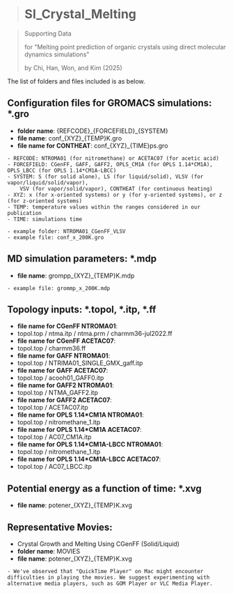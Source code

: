 ># SI_Crystal_Melting

>Supporting Data 
>
>for "Melting point prediction of organic crystals using direct molecular dynamics simulations" 
>
>by Chi, Han, Won, and Kim (2025)

The list of folders and files included is as below.
## Configuration files for GROMACS simulations: *.gro
   - **folder name**: {REFCODE}\_{FORCEFIELD}\_{SYSTEM}
   - **file name**:
       conf\_{XYZ}\_{TEMP}K.gro
   - **file name for CONTHEAT**:
       conf\_{XYZ}\_{TIME}ps.gro
     
	- REFCODE: NTROMA01 (for nitromethane) or ACETAC07 (for acetic acid)
	- FORCEFIELD: CGenFF, GAFF, GAFF2, OPLS_CM1A (for OPLS 1.14*CM1A), OPLS_LBCC (for OPLS 1.14*CM1A-LBCC)
 	- SYSTEM: S (for solid alone), LS (for liquid/solid), VLSV (for vapor/liquid/solid/vapor), 
  		VSV (for vapor/solid/vapor), CONTHEAT (for continuous heating)
	- XYZ: x (for x-oriented systems) or y (for y-oriented systems), or z (for z-oriented systems)
	- TEMP: temperature values within the ranges considered in our publication
	- TIME: simulations time 

	- example folder: NTROMA01_CGenFF_VLSV
 	- example file: conf_x_200K.gro
     
## MD simulation parameters: *.mdp
   - **file name**:
       grompp\_{XYZ}\_{TEMP}K.mdp

 	- example file: grommp_x_200K.mdp

## Topology inputs: *.topol, *.itp, *.ff
   - **file name for CGenFF NTROMA01**:
   - topol.top / ntma.itp / ntma.prm / charmm36-jul2022.ff
   - **file name for CGenFF ACETAC07**:
   - topol.top / charmm36.ff
   - **file name for GAFF NTROMA01**:
   - topol.top / NTRIMA01_SINGLE_GMX_gaff.itp
   - **file name for GAFF ACETAC07**:
   - topol.top / acooh01_GAFF0.itp
   - **file name for GAFF2 NTROMA01**:
   - topol.top / NTMA_GAFF2.itp
   - **file name for GAFF2 ACETAC07**:
   - topol.top / ACETAC07.itp
   - **file name for OPLS 1.14*CM1A NTROMA01**:
   - topol.top / nitromethane_1.itp
   - **file name for OPLS 1.14*CM1A ACETAC07**:
   - topol.top / AC07_CM1A.itp
   - **file name for OPLS 1.14*CM1A-LBCC NTROMA01**:
   - topol.top / nitromethane_1.itp
   - **file name for OPLS 1.14*CM1A-LBCC ACETAC07**:
   - topol.top / AC07_LBCC.itp


## Potential energy as a function of time: *.xvg 
   - **file name**:
       potener\_{XYZ}\_{TEMP}K.xvg

## Representative Movies: 

   - Crystal Growth and Melting Using CGenFF (Solid/Liquid)
   - **folder name**: MOVIES
   - **file name**:
       potener\_{XYZ}\_{TEMP}K.xvg

    - We've observed that "QuickTime Player" on Mac might encounter difficulties in playing the movies. We suggest experimenting with alternative media players, such as GOM Player or VLC Media Player.
